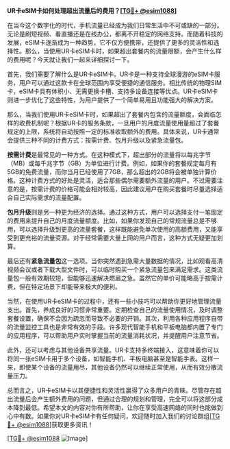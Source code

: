 **UR卡eSIM卡如何处理超出流量后的费用？[[TG💪+ @esim1088](https://t.me/s/esim1088)]**

在当今这个数字化的时代，手机流量已经成为我们日常生活中不可或缺的一部分。无论是刷短视频、看直播还是在线办公，都离不开稳定的网络支持。而随着科技的发展，eSIM卡逐渐成为一种趋势，它不仅方便携带，还提供了更多的灵活性和选择性。那么，当使用UR卡eSIM卡时，如果超出套餐内的流量限额，会产生什么样的费用呢？今天就让我们一起来详细探讨一下。

首先，我们需要了解什么是UR卡eSIM卡。UR卡是一种支持全球漫游的eSIM卡服务，用户可以通过这款卡在全球范围内享受便捷的通信服务。相比传统的物理SIM卡，eSIM卡具有体积小、无需更换卡槽、支持多设备连接等优点。UR卡eSIM卡则进一步优化了这些特性，为用户提供了一个简单易用且功能强大的解决方案。

那么，当我们使用UR卡eSIM卡时，如果超出了套餐内包含的流量额度，会面临怎样的收费机制呢？根据UR卡的服务条款，一旦用户的月度流量使用量超过了套餐规定的上限，系统将自动按照一定的标准收取额外的费用。具体来说，UR卡通常会提供三种不同的计费方式：按需计费、包月升级以及紧急流量包。

**按需计费**是最常见的一种方式。在这种模式下，超出部分的流量将以每兆字节（MB）或每千兆字节（GB）为单位进行计费。例如，如果你的套餐规定每月有5GB的免费流量，而你当月已经使用了7GB，那么超出的2GB将会被单独计算价格。这种计费方式的好处是灵活，适合那些偶尔需要额外流量的用户。不过需要注意的是，按需计费的价格可能会相对较高，因此建议用户在购买套餐时尽量选择适合自己实际需求的流量配置。

**包月升级**则是另一种更为经济的选择。通过这种方式，用户可以选择支付一笔固定的费用来提升自己的月度流量额度。比如，如果你发现自己的常规流量总是不够用，可以选择升级到更高的流量套餐，这样既能避免单次使用的高额费用，又能享受到更充裕的流量资源。对于经常需要大量上网的用户而言，这种方式无疑更加划算。

最后还有**紧急流量包**这一选项。当你突然遇到急需大量数据的情况，比如观看高清视频会议或者下载大型文件时，可以临时购买一个紧急流量包来满足需求。这类流量包一般有效期较短，但能够迅速解决燃眉之急。虽然它的单价可能略高于按需计费，但在特定场景下却能带来极大的便利。

当然，在使用UR卡eSIM卡的过程中，还有一些小技巧可以帮助你更好地管理流量支出。首先，养成良好的习惯非常重要。定期检查自己的流量使用情况，及时调整套餐设置，确保不会因为疏忽而导致不必要的开销。其次，利用各种应用程序自带的流量监控工具也是非常有效的手段。许多现代智能手机和平板电脑都内置了专门的应用程序，可以帮助用户实时掌握当前的流量消耗状况，并提醒用户注意节省。

此外，还可以考虑与其他设备共享流量。UR卡支持多终端接入，这意味着你可以将同一张eSIM卡用于多个设备，如智能手机、平板电脑甚至是智能手表。这样一来，即使某个设备的流量用尽，其他设备仍然可以继续正常使用，从而有效分散流量压力。

总而言之，UR卡eSIM卡以其便捷性和灵活性赢得了众多用户的青睐。尽管存在超出流量后会产生额外费用的问题，但通过合理的规划和管理，完全可以将这部分成本降到最低。希望本文的内容对你有所帮助，让你在享受高速网络的同时也能做到心中有数。如果你对UR卡eSIM卡有任何疑问，欢迎随时加入我们的讨论群组[[TG💪+ @esim1088](https://t.me/s/esim1088)]获取更多资讯！

[[TG💪+ @esim1088](https://t.me/s/esim1088) ![Image](https://i.postimg.cc/4NQfJmqS/Snipaste-2025-05-13-00-14-12.png)]